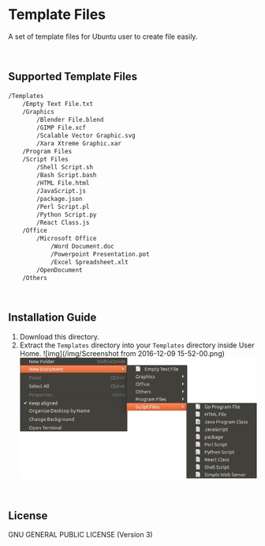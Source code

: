 # Template Files
A set of template files for Ubuntu user to create file easily.

<br/>

## Supported Template Files
```
/Templates
    /Empty Text File.txt
    /Graphics
        /Blender File.blend
        /GIMP File.xcf
        /Scalable Vector Graphic.svg
        /Xara Xtreme Graphic.xar
    /Program Files
    /Script Files
        /Shell Script.sh
        /Bash Script.bash
        /HTML File.html
        /JavaScript.js
        /package.json
        /Perl Script.pl
        /Python Script.py
        /React Class.js
    /Office
        /Microsoft Office
            /Word Document.doc
            /Powerpoint Presentation.pot
            /Excel Spreadsheet.xlt
        /OpenDocument
    /Others
```

<br/>

## Installation Guide
1. Download this directory.
1. Extract the `Templates` directory into your `Templates` directory inside User Home.
![img](/img/Screenshot from 2016-12-09 15-52-00.png)
![img2](/img/Menu_014.png)

<br/>

## License
GNU GENERAL PUBLIC LICENSE (Version 3)

